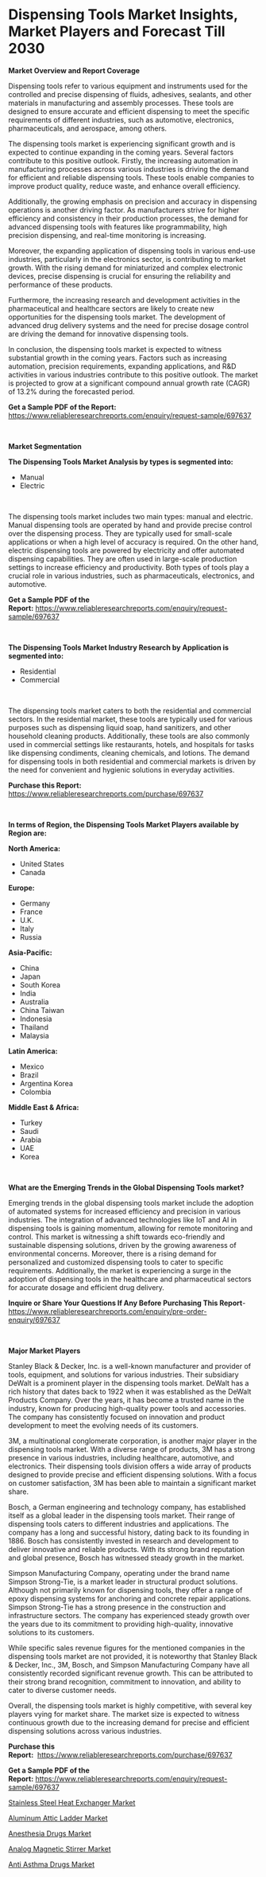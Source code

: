 <p><h1>Dispensing Tools Market Insights, Market Players and Forecast Till 2030</h1></p><p><strong>Market Overview and Report Coverage</strong></p>
<p><p>Dispensing tools refer to various equipment and instruments used for the controlled and precise dispensing of fluids, adhesives, sealants, and other materials in manufacturing and assembly processes. These tools are designed to ensure accurate and efficient dispensing to meet the specific requirements of different industries, such as automotive, electronics, pharmaceuticals, and aerospace, among others.</p><p>The dispensing tools market is experiencing significant growth and is expected to continue expanding in the coming years. Several factors contribute to this positive outlook. Firstly, the increasing automation in manufacturing processes across various industries is driving the demand for efficient and reliable dispensing tools. These tools enable companies to improve product quality, reduce waste, and enhance overall efficiency.</p><p>Additionally, the growing emphasis on precision and accuracy in dispensing operations is another driving factor. As manufacturers strive for higher efficiency and consistency in their production processes, the demand for advanced dispensing tools with features like programmability, high precision dispensing, and real-time monitoring is increasing.</p><p>Moreover, the expanding application of dispensing tools in various end-use industries, particularly in the electronics sector, is contributing to market growth. With the rising demand for miniaturized and complex electronic devices, precise dispensing is crucial for ensuring the reliability and performance of these products.</p><p>Furthermore, the increasing research and development activities in the pharmaceutical and healthcare sectors are likely to create new opportunities for the dispensing tools market. The development of advanced drug delivery systems and the need for precise dosage control are driving the demand for innovative dispensing tools.</p><p>In conclusion, the dispensing tools market is expected to witness substantial growth in the coming years. Factors such as increasing automation, precision requirements, expanding applications, and R&D activities in various industries contribute to this positive outlook. The market is projected to grow at a significant compound annual growth rate (CAGR) of 13.2% during the forecasted period.</p></p>
<p><strong>Get a Sample PDF of the Report:</strong> <a href="https://www.reliableresearchreports.com/enquiry/request-sample/697637">https://www.reliableresearchreports.com/enquiry/request-sample/697637</a></p>
<p>&nbsp;</p>
<p><strong>Market Segmentation</strong></p>
<p><strong>The Dispensing Tools Market Analysis by types is segmented into:</strong></p>
<p><ul><li>Manual</li><li>Electric</li></ul></p>
<p>&nbsp;</p>
<p><p>The dispensing tools market includes two main types: manual and electric. Manual dispensing tools are operated by hand and provide precise control over the dispensing process. They are typically used for small-scale applications or when a high level of accuracy is required. On the other hand, electric dispensing tools are powered by electricity and offer automated dispensing capabilities. They are often used in large-scale production settings to increase efficiency and productivity. Both types of tools play a crucial role in various industries, such as pharmaceuticals, electronics, and automotive.</p></p>
<p><strong>Get a Sample PDF of the Report:</strong>&nbsp;<a href="https://www.reliableresearchreports.com/enquiry/request-sample/697637">https://www.reliableresearchreports.com/enquiry/request-sample/697637</a></p>
<p>&nbsp;</p>
<p><strong>The Dispensing Tools Market Industry Research by Application is segmented into:</strong></p>
<p><ul><li>Residential</li><li>Commercial</li></ul></p>
<p>&nbsp;</p>
<p><p>The dispensing tools market caters to both the residential and commercial sectors. In the residential market, these tools are typically used for various purposes such as dispensing liquid soap, hand sanitizers, and other household cleaning products. Additionally, these tools are also commonly used in commercial settings like restaurants, hotels, and hospitals for tasks like dispensing condiments, cleaning chemicals, and lotions. The demand for dispensing tools in both residential and commercial markets is driven by the need for convenient and hygienic solutions in everyday activities.</p></p>
<p><strong>Purchase this Report:</strong>&nbsp; <a href="https://www.reliableresearchreports.com/purchase/697637">https://www.reliableresearchreports.com/purchase/697637</a></p>
<p>&nbsp;</p>
<p><strong>In terms of Region, the Dispensing Tools Market Players available by Region are:</strong></p>
<p>
    <p> <strong> North America: </strong>
        <ul>
            <li>United States</li>
            <li>Canada</li>
        </ul>
        </p> 
    <p> <strong> Europe: </strong>
        <ul>
            <li>Germany</li>
            <li>France</li>
            <li>U.K.</li>
            <li>Italy</li>
            <li>Russia</li>
        </ul>
        </p> 
    <p> <strong> Asia-Pacific: </strong>
        <ul>
            <li>China</li>
            <li>Japan</li>
            <li>South Korea</li>
            <li>India</li>
            <li>Australia</li>
            <li>China Taiwan</li>
            <li>Indonesia</li>
            <li>Thailand</li>
            <li>Malaysia</li>
        </ul>
        </p> 
    <p> <strong> Latin America: </strong>
        <ul>
            <li>Mexico</li>
            <li>Brazil</li>
            <li>Argentina Korea</li>
            <li>Colombia</li>
        </ul>
        </p> 
    <p> <strong> Middle East & Africa: </strong>
        <ul>
            <li>Turkey</li>
            <li>Saudi</li>
            <li>Arabia</li>
            <li>UAE</li>
            <li>Korea</li>
        </ul>
    </p>
    </p>
<p>&nbsp;</p>
<p><strong>What are the Emerging Trends in the Global Dispensing Tools market?</strong></p>
<p><p>Emerging trends in the global dispensing tools market include the adoption of automated systems for increased efficiency and precision in various industries. The integration of advanced technologies like IoT and AI in dispensing tools is gaining momentum, allowing for remote monitoring and control. This market is witnessing a shift towards eco-friendly and sustainable dispensing solutions, driven by the growing awareness of environmental concerns. Moreover, there is a rising demand for personalized and customized dispensing tools to cater to specific requirements. Additionally, the market is experiencing a surge in the adoption of dispensing tools in the healthcare and pharmaceutical sectors for accurate dosage and efficient drug delivery.</p></p>
<p><strong>Inquire or Share Your Questions If Any Before Purchasing This Report</strong>- <a href="https://www.reliableresearchreports.com/enquiry/pre-order-enquiry/697637">https://www.reliableresearchreports.com/enquiry/pre-order-enquiry/697637</a></p>
<p>&nbsp;</p>
<p><strong>Major Market Players</strong></p>
<p><p>Stanley Black & Decker, Inc. is a well-known manufacturer and provider of tools, equipment, and solutions for various industries. Their subsidiary DeWalt is a prominent player in the dispensing tools market. DeWalt has a rich history that dates back to 1922 when it was established as the DeWalt Products Company. Over the years, it has become a trusted name in the industry, known for producing high-quality power tools and accessories. The company has consistently focused on innovation and product development to meet the evolving needs of its customers.</p><p>3M, a multinational conglomerate corporation, is another major player in the dispensing tools market. With a diverse range of products, 3M has a strong presence in various industries, including healthcare, automotive, and electronics. Their dispensing tools division offers a wide array of products designed to provide precise and efficient dispensing solutions. With a focus on customer satisfaction, 3M has been able to maintain a significant market share.</p><p>Bosch, a German engineering and technology company, has established itself as a global leader in the dispensing tools market. Their range of dispensing tools caters to different industries and applications. The company has a long and successful history, dating back to its founding in 1886. Bosch has consistently invested in research and development to deliver innovative and reliable products. With its strong brand reputation and global presence, Bosch has witnessed steady growth in the market.</p><p>Simpson Manufacturing Company, operating under the brand name Simpson Strong-Tie, is a market leader in structural product solutions. Although not primarily known for dispensing tools, they offer a range of epoxy dispensing systems for anchoring and concrete repair applications. Simpson Strong-Tie has a strong presence in the construction and infrastructure sectors. The company has experienced steady growth over the years due to its commitment to providing high-quality, innovative solutions to its customers.</p><p>While specific sales revenue figures for the mentioned companies in the dispensing tools market are not provided, it is noteworthy that Stanley Black & Decker, Inc., 3M, Bosch, and Simpson Manufacturing Company have all consistently recorded significant revenue growth. This can be attributed to their strong brand recognition, commitment to innovation, and ability to cater to diverse customer needs.</p><p>Overall, the dispensing tools market is highly competitive, with several key players vying for market share. The market size is expected to witness continuous growth due to the increasing demand for precise and efficient dispensing solutions across various industries.</p></p>
<p><strong>Purchase this Report:</strong>&nbsp;&nbsp;<a href="https://www.reliableresearchreports.com/purchase/697637">https://www.reliableresearchreports.com/purchase/697637</a></p>
<p></p>
<p><strong>Get a Sample PDF of the Report:</strong>&nbsp;<a href="https://www.reliableresearchreports.com/enquiry/request-sample/697637">https://www.reliableresearchreports.com/enquiry/request-sample/697637</a></p>
<p><p><a href="https://www.linkedin.com/pulse/stainless-steel-heat-exchanger-market-size-share-amp-trends-mdhne/">Stainless Steel Heat Exchanger Market</a></p><p><a href="https://www.linkedin.com/pulse/aluminum-attic-ladder-market-insights-players-forecast-i2yse/">Aluminum Attic Ladder Market</a></p><p><a href="https://medium.com/@juliecastro06/anesthesia-drugs-market-opportunities-and-strategies-forecast-for-period-from-2023-2030-ad8ff6fe0dbb">Anesthesia Drugs Market</a></p><p><a href="https://www.linkedin.com/pulse/decoding-analog-magnetic-stirrer-market-deep-dive-latest-zbsse/">Analog Magnetic Stirrer Market</a></p><p><a href="https://medium.com/@anilaxhafa2022/anti-asthma-drugs-market-analysis-its-cagr-market-segmentation-and-global-industry-overview-0c920ab202ce">Anti Asthma Drugs Market</a></p></p>